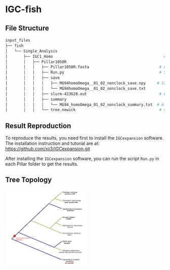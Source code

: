 # IGC-fish



## File Structure

```bash
input_files
├── fish                                                               # data for teleost
│   └── Single_Analysis
│       ├── IGC1_Homo                                                 # folder named by dataset and model
│       │   ├── Pillar1050R																		  # Pillar name
│       │   │   ├── Pillar1050R.fasta                               # Alignment file
│       │   │   ├── Run.py                                          # Script that could reproduce the result
│       │   │   ├── save
│       │   │   │   ├── MG94homoOmega__01_02_nonclock_save.npy     # Saved parameters
│       │   │   │   └── MG94homoOmega__01_02_nonclock_save.txt
│       │   │   ├── slurm-423628.out                                # Log file
│       │   │   ├── summary
│       │   │   │   └── MG94_homoOmega_01_02_nonclock_summary.txt  # A summary file that saves all results
│       │   │   └── tree.newick                                     # newick tree file
```

## Result Reproduction

To reproduce the results, you need first to install the `IGCexpansion` software. The installation instruction and tutorial are at: https://github.com/xji3/IGCexpansion.git

After installing the `IGCexpansion` software, you can run the script `Run.py` in each Pillar folder to get the results.

## Tree Topology
<img src="./plots/Figure1.png" alt="fish-tree" style="zoom:25%;" />

